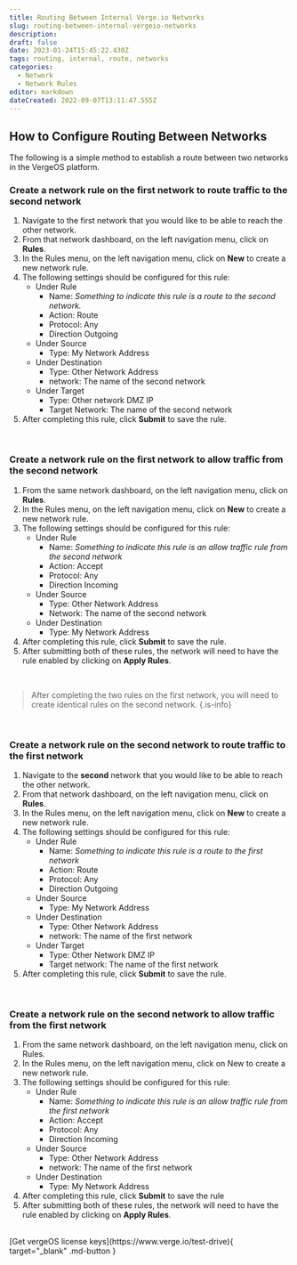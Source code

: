 ```yaml
---
title: Routing Between Internal Verge.io Networks
slug: routing-between-internal-vergeio-networks
description: 
draft: false
date: 2023-01-24T15:45:22.430Z
tags: routing, internal, route, networks
categories:
  - Network
  - Network Rules
editor: markdown
dateCreated: 2022-09-07T13:11:47.555Z
---
```


## How to Configure Routing Between Networks

The following is a simple method to establish a route between two networks in the VergeOS platform. 
<br>
### Create a network rule on the first network to route traffic to the second network
1. Navigate to the first network that you would like to be able to reach the other network.
1. From that network dashboard, on the left navigation menu, click on **Rules**.
1. In the Rules menu, on the left navigation menu, click on **New** to create a new network rule.
1. The following settings should be configured for this rule:
   - Under Rule
      - Name: *Something to indicate this rule is a route to the second network.*
      - Action: Route
      - Protocol: Any
      - Direction Outgoing
   - Under Source
      - Type: My Network Address
   - Under Destination
      - Type: Other Network Address
      - network: The name of the second network
   - Under Target
      - Type: Other network DMZ IP
      - Target Network: The name of the second network
5. After completing this rule, click **Submit** to save the rule.
<br>

### Create a network rule on the first network to allow traffic from the second network

1. From the same network dashboard, on the left navigation menu, click on **Rules**.
1. In the Rules menu, on the left navigation menu, click on **New** to create a new network rule.
1. The following settings should be configured for this rule:
   - Under Rule
      - Name: *Something to indicate this rule is an allow traffic rule from the second network*
     - Action: Accept
     - Protocol: Any
     - Direction Incoming
   - Under Source
     - Type: Other Network Address
     - Network: The name of the second network
   - Under Destination
     - Type: My Network Address
4. After completing this rule, click **Submit** to save the rule.
1. After submitting both of these rules, the network will need to have the rule enabled by clicking on **Apply Rules**.
<br>

> After completing the two rules on the first network, you will need to create identical rules on the second network.
{.is-info}

<br>

### Create a network rule on the second network to route traffic to the first network

1. Navigate to the **second** network that you would like to be able to reach the other network.
1. From that network dashboard, on the left navigation menu, click on **Rules**.
1. In the Rules menu, on the left navigation menu, click on **New** to create a new network rule.
1. The following settings should be configured for this rule:
   - Under Rule
     - Name: *Something to indicate this rule is a route to the first network*
     - Action: Route
     - Protocol: Any
     - Direction Outgoing
   - Under Source
     - Type: My Network Address
   - Under Destination
     - Type: Other Network Address
     - network: The name of the first network
   - Under Target
     - Type: Other Network DMZ IP
     - Target network: The name of the first network
1. After completing this rule, click **Submit** to save the rule.
<br>

### Create a network rule on the second network to allow traffic from the first network
 
1. From the same network dashboard, on the left navigation menu, click on Rules.
1. In the Rules menu, on the left navigation menu, click on New to create a new network rule.
1. The following settings should be configured for this rule:
   - Under Rule
     - Name: *Something to indicate this rule is an allow traffic rule from the first network*
     - Action: Accept
     - Protocol: Any
     - Direction Incoming
   - Under Source
     - Type: Other Network Address
     - network: The name of the first network
   - Under Destination
     - Type: My Network Address
5. After completing this rule, click **Submit** to save the rule
1. After submitting both of these rules, the network will need to have the rule enabled by clicking on **Apply Rules**.

<br>
[Get vergeOS license keys](https://www.verge.io/test-drive){ target="_blank" .md-button }